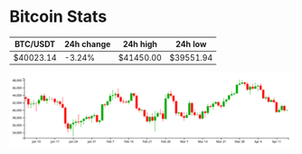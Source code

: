# Bitcoin Stats

BTC/USDT|24h change|24h high|24h low|
|---|---|---|---|
|$40023.14|-3.24%|$41450.00|$39551.94|

<img src="./chart.svg">
